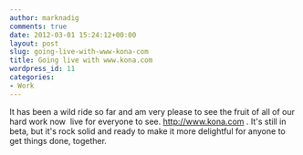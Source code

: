 ```yaml
---
author: marknadig
comments: true
date: 2012-03-01 15:24:12+00:00
layout: post
slug: going-live-with-www-kona-com
title: Going live with www.kona.com
wordpress_id: 11
categories:
- Work
---
```


It has been a wild ride so far and am very please to see the fruit of all of our hard work now  live for everyone to see. http://www.kona.com . It's still in beta, but it's rock solid and ready to make it more delightful for anyone to get things done, together.

